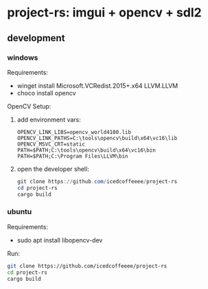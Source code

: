 # project-rs: imgui + opencv + sdl2

## development

### windows

Requirements:
- winget install Microsoft.VCRedist.2015+.x64 LLVM.LLVM
- choco install opencv

OpenCV Setup:
1. add environment vars:
    ```
    OPENCV_LINK_LIBS=opencv_world4100.lib
    OPENCV_LINK_PATHS=C:\tools\opencv\build\x64\vc16\lib
    OPENCV_MSVC_CRT=static
    PATH=$PATH;C:\tools\opencv\build\x64\vc16\bin
    PATH=$PATH;C:\Program Files\LLVM\bin
    ```
1. open the developer shell:
    ```ps1
    git clone https://github.com/icedcoffeeee/project-rs
    cd project-rs
    cargo build
    ```

### ubuntu

Requirements:
- sudo apt install libopencv-dev

Run:
```sh
git clone https://github.com/icedcoffeeee/project-rs
cd project-rs
cargo build
```
